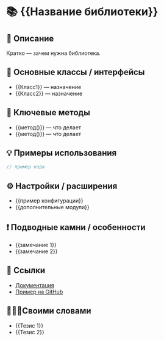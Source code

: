 # 📚 {{Название библиотеки}}

## 📝 Описание
Кратко — зачем нужна библиотека.

## 🚀 Основные классы / интерфейсы
- {{Класс1}} — назначение
- {{Класс2}} — назначение

## 🔑 Ключевые методы
- {{метод()}} — что делает
- {{метод()}} — что делает

## 💡 Примеры использования
```java
// пример кода
```

## ⚙️ Настройки / расширения
- {{пример конфигурации}}
- {{дополнительные модули}}

## ❗ Подводные камни / особенности
- {{замечание 1}}
- {{замечание 2}}

## 🔗 Ссылки
- [Документация](url)
- [Пример на GitHub](url)

## 👨‍🦽‍➡️Своими словами
- {{Тезис 1}}
- {{Тезис 2}}